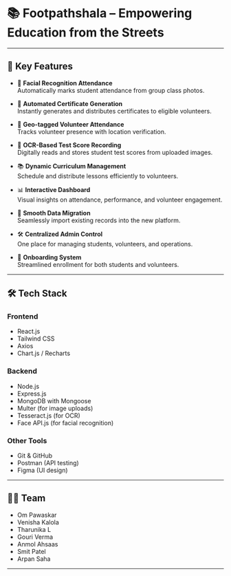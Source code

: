 # 📚 Footpathshala – Empowering Education from the Streets
---
## 🔑 Key Features

- 📸 **Facial Recognition Attendance**  
  Automatically marks student attendance from group class photos.

- 🏅 **Automated Certificate Generation**  
  Instantly generates and distributes certificates to eligible volunteers.

- 📍 **Geo-tagged Volunteer Attendance**  
  Tracks volunteer presence with location verification.

- 🧾 **OCR-Based Test Score Recording**  
  Digitally reads and stores student test scores from uploaded images.

- 📚 **Dynamic Curriculum Management**  
  Schedule and distribute lessons efficiently to volunteers.

- 📊 **Interactive Dashboard**  
  Visual insights on attendance, performance, and volunteer engagement.

- 💾 **Smooth Data Migration**  
  Seamlessly import existing records into the new platform.

- 🛠️ **Centralized Admin Control**  
  One place for managing students, volunteers, and operations.

- 👥 **Onboarding System**  
  Streamlined enrollment for both students and volunteers.

---

## 🛠️ Tech Stack

### Frontend
- React.js  
- Tailwind CSS  
- Axios  
- Chart.js / Recharts

### Backend
- Node.js  
- Express.js  
- MongoDB with Mongoose  
- Multer (for image uploads)  
- Tesseract.js (for OCR)  
- Face API.js (for facial recognition)

### Other Tools
- Git & GitHub  
- Postman (API testing)  
- Figma (UI design)

---

## 👨‍💻 Team

- Om Pawaskar  
- Venisha Kalola  
- Tharunika L  
- Gouri Verma  
- Anmol Ahsaas  
- Smit Patel
- Arpan Saha

---


